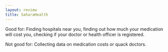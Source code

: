 ```yaml
---
layout: review
title: SaharaHealth
---
```


Good for: Finding hospitals near you, finding out how much your medication will cost you, checking if your doctor or health officer is registered.

Not good for: Collecting data on medication costs or quack doctors.
